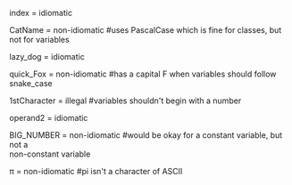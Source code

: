 index = idiomatic

CatName = non-idiomatic #uses PascalCase which is fine for classes, but not for 
    variables

lazy_dog = idiomatic

quick_Fox = non-idiomatic #has a capital F when variables should follow 
    snake_case

1stCharacter = illegal #variables shouldn't begin with a number

operand2 = idiomatic

BIG_NUMBER = non-idiomatic #would be okay for a constant variable, but not a   
    non-constant variable

π = non-idiomatic #pi isn't a character of ASCII